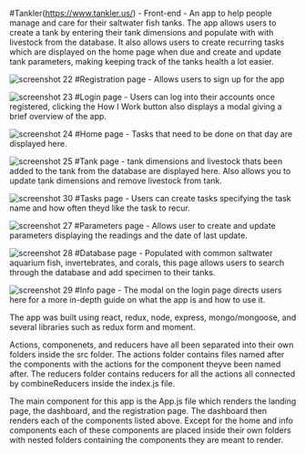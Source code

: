 #Tankler(https://www.tankler.us/) - Front-end - An app to help people manage and care for their saltwater fish tanks. The app allows users to create a tank by entering their tank dimensions and populate with with livestock from the database. It also allows users to create recurring tasks which are displayed on the home page when due and create and update tank parameters, making keeping track of the tanks health a lot easier.

![screenshot 22](https://user-images.githubusercontent.com/36980730/41165074-af6f6ee0-6b0a-11e8-9f0d-660fe3e5c651.png)
#Registration page - Allows users to sign up for the app

![screenshot 23](https://user-images.githubusercontent.com/36980730/41165480-c928b39a-6b0b-11e8-88a1-c3a59f5b117d.png)
#Login page - Users can log into their accounts once registered, clicking the How I Work button also displays a modal giving a brief overview of the app.

![screenshot 24](https://user-images.githubusercontent.com/36980730/41165590-0a2a1884-6b0c-11e8-8780-89056b34a46c.png)
#Home page - Tasks that need to be done on that day are displayed here.

![screenshot 25](https://user-images.githubusercontent.com/36980730/41165717-56cd043a-6b0c-11e8-9238-a68d1dc9491f.png)
#Tank page - tank dimensions and livestock thats been added to the tank from the database are displayed here. Also allows you to update tank dimensions and remove livestock from tank.

![screenshot 30](https://user-images.githubusercontent.com/36980730/41166627-bede690e-6b0e-11e8-9210-5128affcc823.png)
#Tasks page - Users can create tasks specifying the task name and how often theyd like the task to recur.

![screenshot 27](https://user-images.githubusercontent.com/36980730/41166315-ea2d3d20-6b0d-11e8-9f75-b9f1f1f50053.png)
#Parameters page - Allows user to create and update parameters displaying the readings and the date of last update.

![screenshot 28](https://user-images.githubusercontent.com/36980730/41166416-324fd04a-6b0e-11e8-8807-851be70005e6.png)
#Database page - Populated with common saltwater aquarium fish, invertebrates, and corals, this page allows users to search through the database and add specimen to their tanks.

![screenshot 29](https://user-images.githubusercontent.com/36980730/41166420-342450da-6b0e-11e8-8a53-ef35617bc920.png)
#Info page - The modal on the login page directs users here for a more in-depth guide on what the app is and how to use it.


The app was built using react, redux, node, express, mongo/mongoose, and several libraries such as redux form and moment.

Actions, componenets, and reducers have all been separated into their own folders inside the src folder. The actions folder contains files named after the components with the actions for the component theyve been named after. The reducers folder contains reducers for all the actions all connected by combineReducers inside the index.js file.

The main component for this app is the App.js file which renders the landing page, the dashboard, and the registration page. The dashboard then renders each of the components listed above. Except for the home and info components each of these components are placed inside their own folders with nested folders containing the components they are meant to render.
